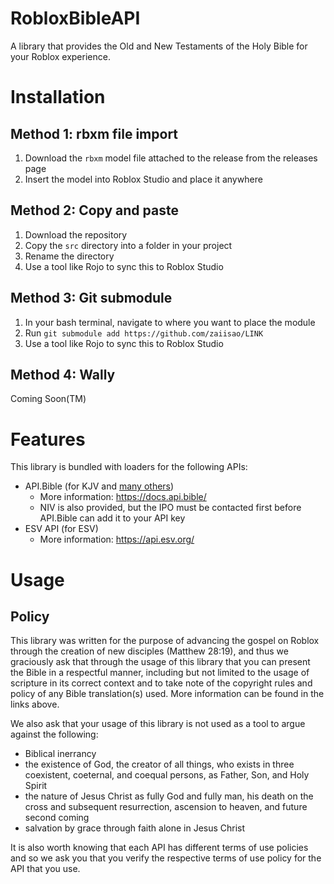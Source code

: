 # RobloxBibleAPI
A library that provides the Old and New Testaments of the Holy Bible for your Roblox experience.

# Installation
## Method 1: rbxm file import
1. Download the `rbxm` model file attached to the release from the releases page
2. Insert the model into Roblox Studio and place it anywhere

## Method 2: Copy and paste
1. Download the repository
2. Copy the `src` directory into a folder in your project
3. Rename the directory
4. Use a tool like Rojo to sync this to Roblox Studio

## Method 3: Git submodule
1. In your bash terminal, navigate to where you want to place the module
2. Run `git submodule add https://github.com/zaiisao/LINK`
3. Use a tool like Rojo to sync this to Roblox Studio

## Method 4: Wally
Coming Soon(TM)

# Features
This library is bundled with loaders for the following APIs:
- API.Bible (for KJV and [many others](https://docs.api.bible/guides/bibles))
  - More information: https://docs.api.bible/
  - NIV is also provided, but the IPO must be contacted first before API.Bible can add it to your API key
- ESV API (for ESV)
  - More information: https://api.esv.org/

# Usage
## Policy
This library was written for the purpose of advancing the gospel on Roblox through the creation of new disciples (Matthew 28:19), and thus we graciously ask that through the usage of this library that you can present the Bible in a respectful manner, including but not limited to the usage of scripture in its correct context and to take note of the copyright rules and policy of any Bible translation(s) used. More information can be found in the links above.

We also ask that your usage of this library is not used as a tool to argue against the following:
- Biblical inerrancy
- the existence of God, the creator of all things, who exists in three coexistent, coeternal, and coequal persons, as Father, Son, and Holy Spirit
- the nature of Jesus Christ as fully God and fully man, his death on the cross and subsequent resurrection, ascension to heaven, and future second coming
- salvation by grace through faith alone in Jesus Christ

It is also worth knowing that each API has different terms of use policies and so we ask you that you verify the respective terms of use policy for the API that you use.